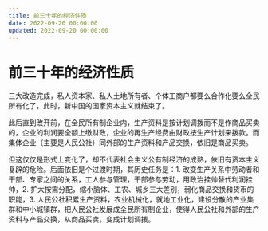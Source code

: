 ```yaml
---
title: 前三十年的经济性质
date: 2022-09-20 00:00:00
updated: 2022-09-20 00:00:00
---
```


# 前三十年的经济性质

三大改造完成，私人资本家、私人土地所有者、个体工商户都要么合作化要么全民所有化了，此时，新中国的国家资本主义就结束了。

此后直到改开前，在全民所有制企业内，生产资料是按计划调拨而不是作商品买卖的，企业的利润要全额上缴财政，企业的再生产经费由财政按生产计划来拨款。而集体企业（主要是人民公社）同外部的生产资料和产品交换，依旧是商品买卖。

但这仅仅是形式上变化了，却不代表社会主义公有制经济的成熟，依旧有资本主义复辟的危险。后面依旧是个过渡时期，其历史任务是：1. 改变生产关系中劳动者和干部、专家之间的关系，工人参与管理，干部参与劳动，用政治挂帅替代利润挂帅，2. 扩大按需分配，缩小脑体、工农、城乡三大差别，弱化商品交换和货币的职能，3. 人民公社积累生产资料，农业机械化，就地工业化，建设分散的产业集群和中小城镇群，把人民公社发展成全民所有制企业，使得人民公社和外部的生产资料与产品交换，从商品买卖，变成计划调拨。
